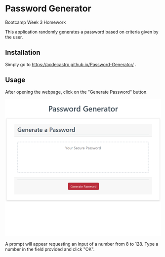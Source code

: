 # Password Generator
Bootcamp Week 3 Homework

This application randomly generates a password based on criteria given by the user.

## Installation
Simply go to https://acdecastro.github.io/Password-Generator/ .

## Usage
After opening the webpage, click on the "Generate Password" button.

![Start](./Images/image1.png)

A prompt will appear requesting an input of a number from 8 to 128. Type a number in the field provided and click "OK".

